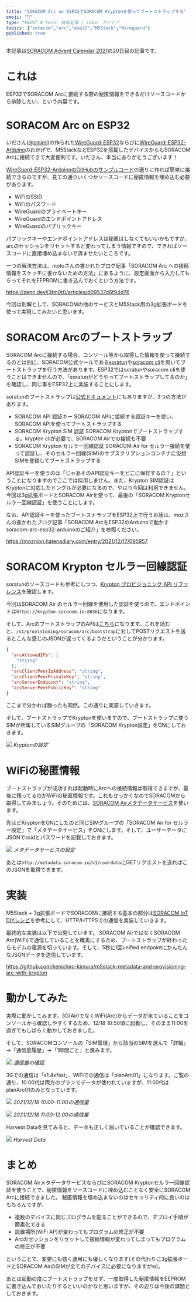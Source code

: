 ```yaml
---
title: "SORACOM Arc on ESP32でSORACOM Kryptonを使ってブートストラップする"
emoji: "🤫" 
type: "tech" # tech: 技術記事 / idea: アイデア
topics: ["soracom","arc","esp32","M5Stack","Wireguard"]
published: true
---
```

本記事は[SORACOM Advent Calendar 2021](https://qiita.com/advent-calendar/2021/soracom)の20日目の記事です。

# これは

ESP32でSORACOM Arcに接続する際の秘匿情報をできるだけソースコードから排除したい、という内容です。

# SORACOM Arc on ESP32

 いださん([@ciniml](https://twitter.com/ciniml))の作られた[WireGuard-ESP32](https://github.com/ciniml/ESP32_WireGuard)ならびに[WireGuard-ESP32-Arduino](https://github.com/ciniml/WireGuard-ESP32-Arduino)のおかげで、M5StackなどESP32を搭載したデバイスからもSORACOM Arcに接続できて大変便利です。いださん、本当にありがとうございます！

[WireGuard-ESP32-ArduinoのGitHubのサンプルコード](https://github.com/ciniml/WireGuard-ESP32-Arduino/blob/main/examples/uptime_post/uptime_post.ino)の通りに作れば簡単に接続できるのですが、見ての通りいくつかソースコードに秘匿情報を埋め込む必要があります。

- WiFiのSSID
- WiFiのパスワード
- WireGuardのプライベートキー
- WireGuardのエンドポイントアドレス
- WireGuardのパブリックキー

パブリックキーやエンドポイントアドレスは秘匿はしなくてもいいかもですが、arcのセッションをリセットすると変わってしまう情報ですので、できればソースコードに直接埋め込まないで済ませたいところです。

一つの解決方法は、motoさんの書かれたブログ記事「SORACOM Arc への接続情報をスケッチに書かないための方法」にあるように、設定画面から入力してもらってそれをEEPROMに書き込んでおくという方法です。

https://zenn.dev/j3tm0t0/articles/d09537d6f94d76

今回は別解として、SORACOMの他のサービスとM5Stack用の3g拡張ボードを使って実現してみたいと思います。

# SORACOM Arcのブートストラップ

SORACOM Arcに接続する場合、コンソール等から取得した情報を使って接続するのとは別に、SORACOM公式ツールである[soratun](https://github.com/soracom/soratun/)や[soracom cli](https://github.com/soracom/soracom-cli)を用いてブートストラップを行う方法があります。ESP32ではsoratunやsoracom cliを使うことはできませんので、「soratunがどうやってブートストラップしてるのか」を確認し、同じ事をESP32上に実装することにします。

soratunのブートストラップは[公式ドキュメント](https://users.soracom.io/ja-jp/docs/arc/soratun-overview/#%e3%83%96%e3%83%bc%e3%83%88%e3%82%b9%e3%83%88%e3%83%a9%e3%83%83%e3%83%97%e3%81%ae%e7%a8%ae%e9%a1%9e)にもありますが、3つの方法があります。

- SORACOM API 認証キー 
SORACOM APIに接続する認証キーを使い、SORACOM APIを使ってブートストラップする
- SORACOM Krypton SIM 認証
SORACOM Kryptonでブートストラップする。krypton cliが必要で、SORACOM Airでの接続も不要
- SORACOM Krypton セルラー回線認証
SORACOM Air for セルラー接続を使って認証し、そのセルラー回線(SIM)のサブスクリプションコンテナに仮想SIMを登録してブートストラップする

API認証キーを使うのは「じゃあそのAPI認証キーをどこに保存するの？」ということになりますのでここでは採用しません。また、Krypton SIM認証はKryptonに対応したドングルが必要になるので、やはり今回は利用できません。
今回は3g拡張ボードとSORACOM Airを使って、最後の「SORACOM Kryptonセルラー回線認証」を使うことにします。

なお、API認証キーを使ったブートストラップをESP32上で行うお話は、mozさんの書かれたブログ記事「SORACOM ArcをESP32のArduinoで動かすsoracom-arc-esp32-arduinoのご紹介」を参照ください。

https://moznion.hatenadiary.com/entry/2021/12/17/095957

# SORACOM Krypton セルラー回線認証

soratunのソースコードも参考にしつつ、[Krypton プロビジョニング API リファレンス](https://users.soracom.io/ja-jp/tools/krypton-api/)を確認します。

今回はSORACOM Air のセルラー回線を使用した認証を使うので、エンドポイントは`https://krypton.soracom.io:8036`になります。

そして、ArcのブートストラップのAPIは[こちら](https://users.soracom.io/ja-jp/tools/krypton-api/reference/#/SORACOM%20Krypton/bootstrapArc)になります。これを読むと、`/v1/provisioning/soracom/arc/bootstrap`に対してPOSTリクエストを送るとこんな感じのJSONが返ってくるようだということが分かります。

```json
{
  "arcAllowedIPs": [
    "string"
  ],
  "arcClientPeerIpAddress": "string",
  "arcClientPeerPrivateKey": "string",
  "arcServerEndpoint": "string",
  "arcServerPeerPublicKey": "string"
}
```

ここまで分かれば勝ったも同然。この通りに実装していきます。

そして、ブートストラップでKryptonを使いますので、ブートストラップに使うSIMが所属しているSIMグループの「SORACOM Krypton設定」をONにしておきます。

![](https://storage.googleapis.com/zenn-user-upload/f986ef85db13-20211210.png)
*Kryptonの設定*

# WiFiの秘匿情報

ブートストラップが成功すれば起動時にArcへの接続情報は取得できますが、最後に残ってるのがWiFiの秘匿情報です。これもせっかくなのでSORACOMから取得してみましょう。そのためには、[SORACOM Airメタデータサービス](https://users.soracom.io/ja-jp/docs/air/use-metadata/)を使います。

先ほどKryptonをONにしたのと同じSIMグループの「SORACOM Air for セルラー設定」で「メタデータサービス」をONにします。そして、ユーザーデータにJSONでssidとパスワードを記載しておきます。

![](https://storage.googleapis.com/zenn-user-upload/618c955d1a6d-20211210.png)
*メタデータサービスの設定*

あとは`http://metadata.soracom.io/v1/userdata`にGETリクエストを送ればこのJSONを取得できます。

# 実装

M5Stack + 3g拡張ボードでSORACOMに接続する基本の部分は[SORACOM IoT DIYレシピ](https://soracom.jp/recipes_index/13732/#SORACOM_Air)を参考にして、HTTP/HTTPSでの通信を実装していきます。

最終的な実装は以下で公開しています。
SORACOM AirではなくSORACOM Arc(WiFi)で通信していることを確実にするため、ブートストラップが終わったらモデムの電源を切っています。そして、5秒に1回unified endpointにかんたんなJSONデータを送信しています。

https://github.com/kenichiro-kimura/m5stack-metadata-and-provisioning-arc-with-krypton

# 動かしてみた

実際に動かしてみます。3G(Air)でなくWiFi(Arc)からデータが来ていることをコンソールから確認しやすくするため、12/18 10:50頃に起動し、そのまま11:00を過ぎてもしばらく動かしておきました。

そして、SORACOMコンソールの「SIM管理」から該当のSIMを選んで「詳細」→「通信量履歴」→「1時間ごと」と進みます。

![](https://storage.googleapis.com/zenn-user-upload/85db4d8e26d7-20211218.png)
*通信量の確認*

3Gでの通信は「s1.4xfast」、WiFiでの通信は「planArc01」になります。ご覧の通り、10:00代は両方のプランでデータが使われていますが、11:00代はplanArc01のみとなっています。

![](https://storage.googleapis.com/zenn-user-upload/dd034fab341a-20211218.png)
*2021/12/18 10:00-11:00の通信量*

![](https://storage.googleapis.com/zenn-user-upload/8fb25008dd54-20211218.png)
*2021/12/18 11:00-12:00の通信量*

Harvest Dataを見てみると、データも正しく届いていることが確認できます。

![](https://storage.googleapis.com/zenn-user-upload/1ae3f95cdaac-20211218.png)
*Harvest Data*

# まとめ

SORACOM AirメタデータサービスならびにSORACOM Kryptonセルラー回線認証を使うことで、秘匿情報をソースコードに埋め込むことなく安全にSORACOM Arcに接続できました。
秘匿情報を埋め込まないのはセキュリティ的に良いのはもちろんですが、

- 複数のデバイスに同じプログラムを配ることができるので、デプロイ手順が簡素化できる
- 設置場所(WiFi AP)が変わってもプログラムの修正が不要
- Arcのセッションをリセットして接続情報が変わってしまってもプログラムの修正が不要

ということで、変更にも強く運用にも優しくなります(その代わりに3g拡張ボードとSORACOM AirのSIMが全てのデバイスに必要になりますがw)。

あとは起動の度にブートストラップをせず、一度取得した秘匿情報をEEPROMに書き込んでおいたりするといいのかなと思いますが、その辺りは今後の課題としておきます。
